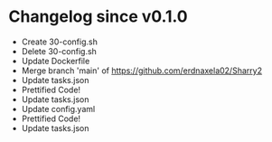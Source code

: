 # Changelog since v0.1.0
- Create 30-config.sh 
- Delete 30-config.sh 
- Update Dockerfile 
- Merge branch 'main' of https://github.com/erdnaxela02/Sharry2 
- Update tasks.json 
- Prettified Code! 
- Update tasks.json 
- Update config.yaml 
- Prettified Code! 
- Update tasks.json 
